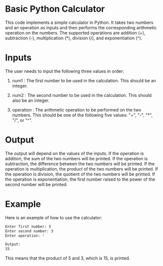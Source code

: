 # Basic Python Calculator 
This code implements a simple calculator in Python. It takes two numbers and an operation as inputs and then performs the corresponding arithmetic operation on the numbers. The supported operations are addition (+), subtraction (-), multiplication (*), division (/), and exponentiation (^).

# Inputs
The user needs to input the following three values in order:

1. num1 : The first number to be used in the calculation. This should be an integer.

2. num2 : The second number to be used in the calculation. This should also be an integer.

3. operation : The arithmetic operation to be performed on the two numbers. This should be one of the following five values: "+", "-", "*", "/", or "^".

# Output
The output will depend on the values of the inputs. If the operation is addition, the sum of the two numbers will be printed. If the operation is subtraction, the difference between the two numbers will be printed. If the operation is multiplication, the product of the two numbers will be printed. If the operation is division, the quotient of the two numbers will be printed. If the operation is exponentiation, the first number raised to the power of the second number will be printed.
# Example

Here is an example of how to use the calculator:

```bash
Enter first number: 5
Enter second number: 3
Enter operation: *

Output:
15

```
This means that the product of 5 and 3, which is 15, is printed.

